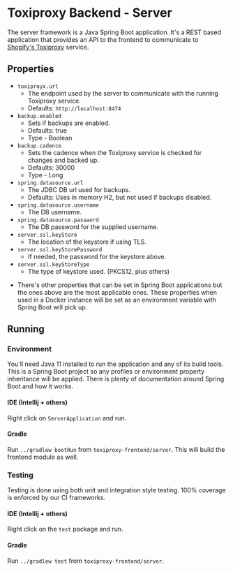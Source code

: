 # Toxiproxy Backend - Server

The server framework is a Java Spring Boot application. It's a REST based application that provides an API to the frontend to communicate to 
[Shopify's Toxiproxy](https://github.com/Shopify/toxiproxy) service. 

## Properties
* `toxiproyx.url`
  * The endpoint used by the server to communicate with the running Toxiproxy service. 
  * Defaults: `http://localhost:8474`
* `backup.enabled`
  * Sets if backups are enabled.
  * Defaults: true
  * Type - Boolean
* `backup.cadence`
  * Sets the cadence when the Toxiproxy service is checked for changes and backed up.
  * Defaults: 30000 
  * Type - Long 
* `spring.datasource.url`
  * The JDBC DB url used for backups.
  * Defaults: Uses in memory H2, but not used if backups disabled. 
* `spring.datasource.username`
  * The DB username.
* `spring.datasource.password`
  * The DB password for the supplied username. 
* `server.ssl.keyStore`
  * The location of the keystore if using TLS.
* `server.ssl.keyStorePassword`
  * If needed, the password for the keystore above. 
* `server.ssl.keyStoreType`
  * The type of keystore used. (PKCS12, plus others)
 
- There's other properties that can be set in Spring Boot applications but the ones above are the most applicable ones. These properties when used in
a Docker instance will be set as an environment variable with Spring Boot will pick up. 
  
## Running
### Environment

You'll need Java 11 installed to run the application and any of its build tools. This is a Spring Boot project so any profiles or environment property 
inheritance will be applied. There is plenty of documentation around Spring Boot and how it works.   

#### IDE (Intellij + others)
Right click on `ServerApplication` and run. 

#### Gradle
Run `../gradlew bootRun` from `toxiproxy-frontend/server`. This will build the frontend module as well.

### Testing

Testing is done using both unit and integration style testing. 100% coverage is enforced by our CI frameworks. 

#### IDE (Intellij + others)
Right click on the `test` package and run.  

#### Gradle
Run `../gradlew test` from `toxiproxy-frontend/server`.